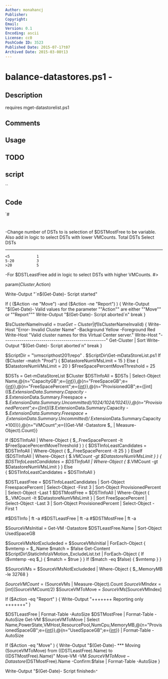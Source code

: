 ```yaml
---
Author: monahancj
Publisher: 
Copyright: 
Email: 
Version: 0.1
Encoding: ascii
License: cc0
PoshCode ID: 3523
Published Date: 2015-07-17t07
Archived Date: 2015-03-08t13
---
```


# balance-datastores.ps1 - 

## Description

requires mget-datastorelist.ps1

## Comments



## Usage



## TODO



## script

``

## Code

`#
 #
 -Change number of DSTs to is selection of $DSTMostFree to be variable.  Also add in logic to select DSTs with lower VMCounts.
 Total DSTs   Select DSTs
 ----------   -----------
    <5            1
    5-20          3
    >20           5
    
 -For $DSTLeastFree add in logic to select DSTs with higher VMCounts.
 #>
 
 param($Cluster,$Action)
 
 Write-Output "`n$(Get-Date)- Script started"
 
 If ( ($Action -ne "Move") -and ($Action -ne "Report") )  {
 	Write-Output "$(Get-Date)- Valid values for the parameter ""Action"" are either ""Move"" or ""Report"""
 	Write-Output "$(Get-Date)- Script aborted`n"
 	break
 }
 
 $IsClusterNameInvalid = $true
 Get-Cluster | % { If ($_.Name -eq $Cluster) {$IsClusterNameInvalid = $false} }
 If ($IsClusterNameInvalid) {
 	Write-Host "Error- Invalid Cluster Name" -Background Yellow -Foreground Red
 	Write-Host "Valid cluster names for this Virtual Center server."
 	Write-Host "---------------------------------------------------"
 	Get-Cluster | Sort
 	Write-Output "$(Get-Date)- Script aborted`n"
 	break
 }
 
 $ScriptDir = "\\vmscripthost201\repo"
 . $ScriptDir\Get-mDataStoreList.ps1
 If ($Cluster -match "Prod") { $DatastoreNumVMsLimit = 15 } Else { $DatastoreNumVMsLimit = 20 }
 $FreeSpacePercentMoveThreshold = 25
 
 $DSTs = Get-mDataStoreList $Cluster
 $DSTInfoAll = $DSTs | Select-Object Name,@{n="CapacityGB";e={[int](($_.CapacityMB/1024))}},@{n="FreeSpaceGB";e={[int](($_.FreeSpaceMB/1024))}},@{n="FreeSpacePercent";e={[int](($_.FreeSpaceMB/$_.CapacityMB*100))}},@{n="ProvisionedGB";e={[int](($_.ExtensionData.Summary.Capacity - $_.ExtensionData.Summary.Freespace + $_.ExtensionData.Summary.Uncommitted)/1024/1024/1024)}},@{n="ProvisionedPercent";e={[int](($_.ExtensionData.Summary.Capacity - $_.ExtensionData.Summary.Freespace + $_.ExtensionData.Summary.Uncommitted)/$_.ExtensionData.Summary.Capacity*100)}},@{n="VMCount";e={(Get-VM -Datastore $_ | Measure-Object).Count}}
 
 If     ($DSTInfoAll | Where-Object { $_.FreeSpacePercent -lt $FreeSpacePercentMoveThreshold } ) 
 	{ $DSTInfoLeastCandidates = $DSTInfoAll | Where-Object { $_.FreeSpacePercent -lt 25 } }
 ElseIf ($DSTInfoAll | Where-Object { $_.VMCount -gt $DatastoreNumVMsLimit } ) 
 	{ $DSTInfoLeastCandidates = $DSTInfoAll | Where-Object { $_.VMCount -gt $DatastoreNumVMsLimit } }
 Else   
 	{ $DSTInfoLeastCandidates = $DSTInfoAll }
 
 $DSTLeastFree = $DSTInfoLeastCandidates | Sort-Object FreespacePercent | Select-Object  -First 3 | Sort-Object ProvisionedPercent | Select-Object -Last 1
 $DSTMostFree  = $DSTInfoAll | Where-Object { $_.VMCount -lt $DatastoreNumVMsLimit } | Sort FreeSpacePercent | Select-Object -Last 3 | Sort-Object ProvisionedPercent | Select-Object -First 1
 
   #$DSTInfo | ft -a
   #$DSTLeastFree | ft -a
   #$DSTMostFree | ft -a
 
 $SourceVMsInitial = Get-VM -Datastore $DSTLeastFree.Name | Sort-Object UsedSpaceGB
 
 $SourceVMsNotExcludeded = $SourceVMsInitial | ForEach-Object { 
 	$vmtemp = $_.Name
 	$match = $false
 	Get-Content $ScriptDir\StaticInfo\sVMotion_ExcludeList.txt | ForEach-Object {
 		If ($vmtemp -eq $_) { $match = $true }
 	}
 	If ($match -eq $false) { $vmtemp }
 }
 
 $SourceVMs = $SourceVMsNotExcludeded | Where-Object { $_.MemoryMB -le 32768 } 
 
 $SourceVMCount = ($SourceVMs | Measure-Object).Count
 $SourceVMIndex = [int]($SourceVMCount/2)
 $SourceVMToMove = $SourceVMs[$SourceVMIndex]
 
 If ($Action -eq "Report" ) { Write-Output "+++++++ Reporting only +++++++" }
 
 $DSTLeastFree | Format-Table -AutoSize
 $DSTMostFree | Format-Table -AutoSize
 Get-VM $SourceVMToMove | Select Name,PowerState,VMHost,ResourcePool,NumCpu,MemoryMB,@{n="ProvisionedSpaceGB";e={[int]($_.ProvisionedSpaceGB)}},@{n="UsedSpaceGB";e={[int]($_.UsedSpaceGB)}} | Format-Table -AutoSize
 
 If ($Action -eq "Move" ) {
 	Write-Output "$(Get-Date)- *** Moving $($SourceVMToMove) from $(($DSTLeastFree).Name) to $(($DSTMostFree).Name)"
 	Move-VM -VM $SourceVMToMove -Datastore ($DSTMostFree).Name -Confirm:$false | Format-Table -AutoSize
 }
 
 Write-Output "$(Get-Date)- Script finished`n"
`

